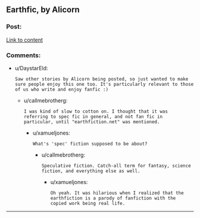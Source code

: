 ## Earthfic, by Alicorn

### Post:

[Link to content](http://alicorn.elcenia.com/stories/earthfic.html)

### Comments:

- u/DaystarEld:
  ```
  Saw other stories by Alicorn being posted, so just wanted to make sure people enjoy this one too. It's particularly relevant to those of us who write and enjoy fanfic :)
  ```

  - u/callmebrotherg:
    ```
    I was kind of slow to cotton on. I thought that it was referring to spec fic in general, and not fan fic in particular, until "earthfiction.net" was mentioned.
    ```

    - u/xamueljones:
      ```
      What's 'spec' fiction supposed to be about?
      ```

      - u/callmebrotherg:
        ```
        Speculative fiction. Catch-all term for fantasy, science fiction, and everything else as well.
        ```

        - u/xamueljones:
          ```
          Oh yeah. It was hilarious when I realized that the earthfiction is a parody of fanfiction with the copied work being real life.
          ```

---

